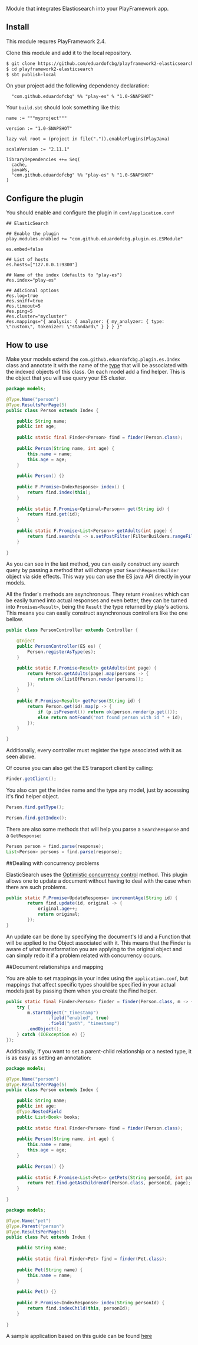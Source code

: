 Module that integrates Elasticsearch into your PlayFramework app.

## Install

This module requres PlayFramework 2.4.

Clone this module and add it to the local repository.

~~~ sh
$ git clone https://github.com/eduardofcbg/playframework2-elasticsearch.git
$ cd playframework2-elasticsearch
$ sbt publish-local
~~~

On your project add the following dependency declaration:

```
  "com.github.eduardofcbg" %% "play-es" % "1.0-SNAPSHOT"
```

Your `build.sbt` should look something like this:

```
name := """myproject"""

version := "1.0-SNAPSHOT"

lazy val root = (project in file(".")).enablePlugins(PlayJava)

scalaVersion := "2.11.1"

libraryDependencies ++= Seq(
  cache,
  javaWs,
  "com.github.eduardofcbg" %% "play-es" % "1.0-SNAPSHOT"
)
```

## Configure the plugin

You should enable and configure the plugin in `conf/application.conf`

```
## ElasticSearch

## Enable the plugin
play.modules.enabled += "com.github.eduardofcbg.plugin.es.ESModule"

es.embed=false

## List of hosts
es.hosts=["127.0.0.1:9300"]

## Name of the index (defaults to "play-es")
#es.index="play-es"

## Adicional options
#es.log=true
#es.sniff=true
#es.timeout=5
#es.ping=5
#es.cluster="mycluster"
#es.mappings="{ analysis: { analyzer: { my_analyzer: { type: \"custom\", tokenizer: \"standard\" } } } }"

```

## How to use

Make your models extend the `com.github.eduardofcbg.plugin.es.Index` class and annotate it with the name of the [type](http://www.elastic.co/guide/en/elasticsearch/reference/current/glossary.html) that will be associated with the indexed objects of this class.
On each model add a find helper. This is the object that you will use query your ES cluster.

```java
package models;

@Type.Name("person")
@Type.ResultsPerPage(5)
public class Person extends Index {

	public String name;
	public int age;
	
	public static final Finder<Person> find = finder(Person.class);
	
	public Person(String name, int age) {
		this.name = name;
		this.age = age;
	}
	
	public Person() {}
	
	public F.Promise<IndexResponse> index() {
		return find.index(this);
	}
	
	public static F.Promise<Optional<Person>> get(String id) {
		return find.get(id);
	}
					
	public static F.Promise<List<Person>> getAdults(int page) {
		return find.search(s -> s.setPostFilter(FilterBuilders.rangeFilter("age").from(18)), page);
	}
	
}
```
As you can see in the last method, you can easily construct any search query by passing a method that will change your `SearchRequestBuilder` object via side effects. This way you can use the ES java API directly in your models.

All the finder's methods are asynchronous. They return `Promises` which can be easily turned into actual responses and even better, they can be turned into `Promises<Result>`, being the `Result` the type returned by play's actions. This means you can easily construct asynchronous controllers like the one bellow.

```java
public class PersonController extends Controller {

    @Inject
    public PersonController(ES es) {
        Person.registerAsType(es);
    }

    public static F.Promise<Result> getAdults(int page) {
        return Person.getAdults(page).map(persons -> {
            return ok(listOfPerson.render(persons));
        });
    }
    
    public F.Promise<Result> getPerson(String id) {
        return Person.get(id).map(p -> {
            if (p.isPresent()) return ok(person.render(p.get()));
            else return notFound("not found person with id " + id);
        });
    }

}
```
Additionally, every controller must register the type associated with it as seen above.

Of course you can also get the ES transport client by calling:

```java
Finder.getClient();
```

You also can get the index name and the type any model, just by accessing it's find helper object. 

```java
Person.find.getType();
```
```java
Person.find.getIndex();
```

There are also some methods that will help you parse a `SearchResponse` and a `GetResponse`:

```java
Person person = find.parse(response);
List<Person> persons = find.parse(response);
```

##Dealing with concurrency problems

ElasticSearch uses the [Optimistic concurrency control](https://www.elastic.co/guide/en/elasticsearch/guide/master/optimistic-concurrency-control.html#optimistic-concurrency-control) method. This plugin allows one to update a document without having to deal with the case when there are such problems.

```java
public static F.Promise<UpdateResponse> incrementAge(String id) {
        return find.update(id, original -> {
            original.age++;
            return original;
        });
}
```
An update can be done by specifying the document's Id and a Function that will be applied to the Object associated with it. This means that the Finder is aware of what transformation you are applying to the original object and can simply redo it if a problem related with concurrency occurs.

##Document relationships and mapping

You are able to set mappings in your index using the `application.conf`, but mappings that affect specific types should be specified in your actual models just by passing them when you create the Find helper.

```java
public static final Finder<Person> finder = finder(Person.class, m -> {
    try {
        m.startObject("_timestamp")
                .field("enabled", true)
                .field("path", "timestamp")
        .endObject();
    } catch (IOException e) {}
});
```

Additionally, if you want to set a parent-child relationship or a nested type, it is as easy as setting an annotation:

```java
package models;

@Type.Name("person")
@Type.ResultsPerPage(5)
public class Person extends Index {

	public String name;
	public int age;
	@Type.NestedField
	public List<Book> books;
	
	public static final Finder<Person> find = finder(Person.class);
	
	public Person(String name, int age) {
		this.name = name;
		this.age = age;
	}
	
	public Person() {}
	
	public static F.Promise<List<Pet>> getPets(String personId, int page) {
	    return Pet.find.getAsChildrenOf(Person.class, personId, page);
	}
		
}
```

```java
package models;

@Type.Name("pet")
@Type.Parent("person")
@Type.ResultsPerPage(5)
public class Pet extends Index {

	public String name;	
	
	public static final Finder<Pet> find = finder(Pet.class);
	
	public Pet(String name) {
		this.name = name;
	}
	
	public Pet() {}
	
	public F.Promise<IndexResponse> index(String personId) {
		return find.indexChild(this, personId);
	}
		
}
```

A sample application based on this guide can be found [here](https://github.com/mantsak/playframework2-elasticsearch-sample)
